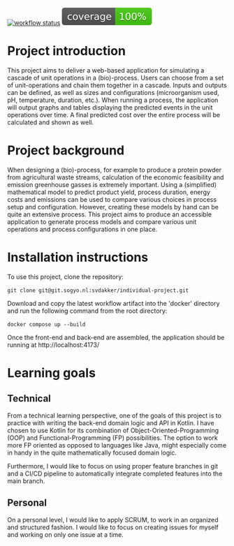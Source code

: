 [![workflow status](https://github.com/Svdakker/ip-sogyo/actions/workflows/ip-sogyo-ci.yml/badge.svg)](https://github.com/Svdakker/ip-sogyo/actions/workflows/ip-sogyo-ci.yml) [![Coverage](https://github.com/Svdakker/ip-sogyo/blob/main/.github/badges/jacoco.svg)](https://github.com/Svdakker/ip-sogyo/actions/workflows/ip-sogyo-ci.yml)

# Project introduction
This project aims to deliver a web-based application for simulating a cascade of unit operations in a (bio)-process. Users can choose from a set of unit-operations and chain them together in a cascade. Inputs and outputs can be defined, as well as sizes and configurations (microorganism used, pH, temperature, duration, etc.). When running a process, the application will output graphs and tables displaying the predicted events in the unit operations over time. A final predicted cost over the entire process will be calculated and shown as well.

# Project background
When designing a (bio)-process, for example to produce a protein powder from agricultural waste streams, calculation of the economic feasibility and emission greenhouse gasses is extremely important. Using a (simplified) mathematical model to predict product yield, process duration, energy costs and emissions can be used to compare various choices in process setup and configuration. However, creating these models by hand can be quite an extensive process. This project aims to produce an accessible application to generate process models and compare various unit operations and process configurations in one place.

# Installation instructions

To use this project, clone the repository:

```
git clone git@git.sogyo.nl:svdakker/individual-project.git
```

Download and copy the latest workflow artifact into the 'docker' directory and run the following command from the root directory:

```
docker compose up --build
```

Once the front-end and back-end are assembled, the application should be running at http://localhost:4173/

# Learning goals

## Technical
From a technical learning perspective, one of the goals of this project is to practice with writing the back-end domain logic and API in Kotlin. I have chosen to use Kotlin for its combination of Object-Oriented-Programming (OOP) and Functional-Programming (FP) possibilities. The option to work more FP oriented as opposed to languages like Java, might especially come in handy in the quite mathematically focused domain logic.

Furthermore, I would like to focus on using proper feature branches in git and a CI/CD pipeline to automatically integrate completed features into the main branch.

## Personal
On a personal level, I would like to apply SCRUM, to work in an organized and structured fashion. I would like to focus on creating issues for myself and working on only one issue at a time.
